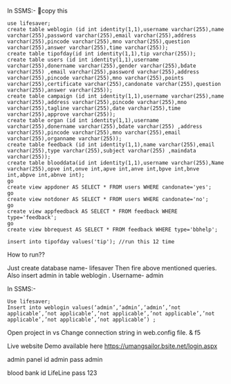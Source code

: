 In SSMS:-
🚀copy this
```
use lifesaver;
create table weblogin (id int identity(1,1),username varchar(255),name varchar(255),password varchar(255),email varchar(255),address varchar(255),pincode varchar(255),mno varchar(255),question varchar(255),answer varchar(255),time varchar(255));
create table tipofday(id int identity(1,1),tip varchar(255));
create table users (id int identity(1,1),username varchar(255),donername varchar(255),gender varchar(255),bdate varchar(255) ,email varchar(255),password varchar(255),address varchar(255),pincode varchar(255),mno varchar(255),points varchar(255),certificate varchar(255),candonate varchar(255),question varchar(255),answer varchar(255));
create table campaign (id int identity(1,1),username varchar(255),name varchar(255),address varchar(255),pincode varchar(255),mno varchar(255),tagline varchar(255),date varchar(255),time varchar(255),approve varchar(255));
create table organ (id int identity(1,1),username varchar(255),donername varchar(255),bdate varchar(255) ,address varchar(255),pincode varchar(255),mno varchar(255),email varchar(255),organname varchar(255));
create table feedback (id int identity(1,1),name varchar(255),email varchar(255),type varchar(255),subject varchar(255) ,maindata varchar(255));
create table blooddata(id int identity(1,1),username varchar(255),Name varchar(255),opve int,onve int,apve int,anve int,bpve int,bnve int,abpve int,abnve int);
go
create view appdoner AS SELECT * FROM users WHERE candonate='yes';
go
create view notdoner AS SELECT * FROM users WHERE candonate='no';
go 
create view appfeedback AS SELECT * FROM feedback WHERE type='feedback';
go 
create view bbrequest AS SELECT * FROM feedback WHERE type='bbhelp';

insert into tipofday values('tip'); //run this 12 time
```


How to run??

Just create database name- lifesaver
Then fire above mentioned queries.
Also insert admin in table weblogin .
Username- admin

In SSMS:-
```
Use lifesaver;
Insert into weblogin values(‘admin’,‘admin’,‘admin’,’not applicable’,’not applicable’,’not applicable’,’not applicable’,’not applicable’,’not applicable’,’not applicable’) ;
```

Open project in vs
Change connection string in web.config file.
& f5


Live website Demo available here
https://umangsailor.bsite.net/login.aspx

admin panel
id admin
pass admin

blood bank
id LifeLine
pass 123

